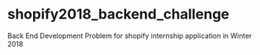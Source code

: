 # shopify2018_backend_challenge
Back End Development Problem for shopify internship application in Winter 2018
